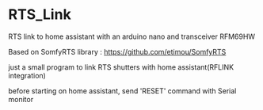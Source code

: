 # RTS_Link
RTS link to home assistant with an arduino nano and transceiver RFM69HW

Based on SomfyRTS library :
https://github.com/etimou/SomfyRTS

just a small program to link RTS shutters with home assistant(RFLINK integration)

before starting on home assistant, send 'RESET' command with Serial monitor
